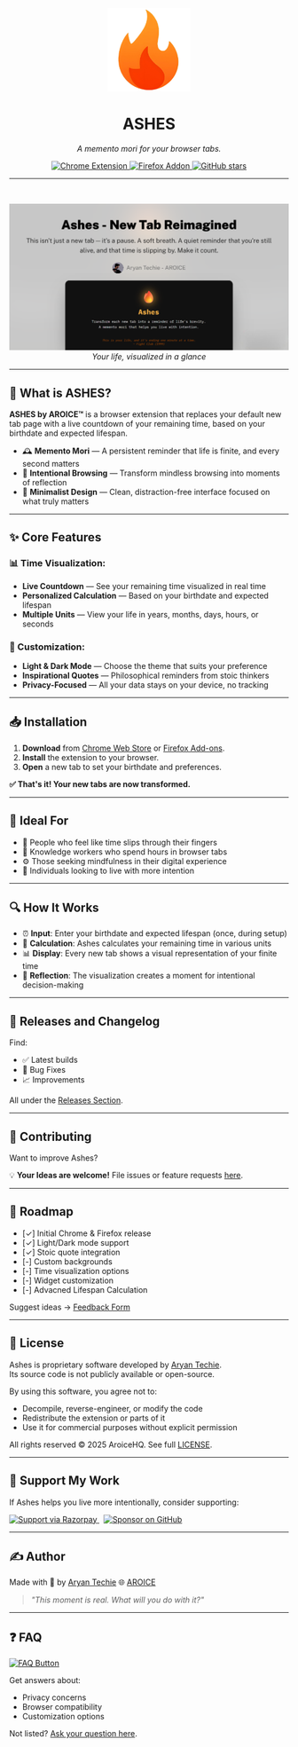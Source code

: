 <p align="center">
  <img src="assets/logo/icon-256x256.png" height="150" alt="Ashes Logo">
</p>

<h1 align="center"><strong>ASHES</strong></h1>
<p align="center"><em>A memento mori for your browser tabs.</em></p>

<p align="center">
  <a href="https://chromewebstore.google.com/detail/Ashes%20-%20New%20Tab/ldjabgmogbniabagofffdgkohdeemiim">
    <img src="https://img.shields.io/badge/Chrome-Extension-4285F4?style=for-the-badge&logo=google-chrome" alt="Chrome Extension">
  </a>
  <a href="https://addons.mozilla.org/firefox/addon/ashes-new-tab">
    <img src="https://img.shields.io/badge/Firefox-Addon-FF7139?style=for-the-badge&logo=firefox-browser" alt="Firefox Addon">
  </a>
  <a href="https://github.com/AROICE-HQ/ashes">
    <img src="https://img.shields.io/github/stars/AROICE-HQ/ashes?style=for-the-badge" alt="GitHub stars">
  </a>
</p>

---

<!-- banner -->
<br>
<p align="center">
  <img src="assets/social-media/og-banner.png" width="900" alt="Ashes browser extension preview">
  <br>
  <em>Your life, visualized in a glance</em>
</p>

---

## 🧠 What is ASHES?

**ASHES by AROICE™** is a browser extension that replaces your default new tab page with a live countdown of your remaining time, based on your birthdate and expected lifespan.

- 🕰️ **Memento Mori** — A persistent reminder that life is finite, and every second matters
- 🧘 **Intentional Browsing** — Transform mindless browsing into moments of reflection
- 🎨 **Minimalist Design** — Clean, distraction-free interface focused on what truly matters

---

## ✨ Core Features

### 📊 Time Visualization:

- **Live Countdown** — See your remaining time visualized in real time
- **Personalized Calculation** — Based on your birthdate and expected lifespan
- **Multiple Units** — View your life in years, months, days, hours, or seconds

### 🔧 Customization:

- **Light & Dark Mode** — Choose the theme that suits your preference
- **Inspirational Quotes** — Philosophical reminders from stoic thinkers
- **Privacy-Focused** — All your data stays on your device, no tracking

---

## 📥 Installation

1. **Download** from [Chrome Web Store](https://chromewebstore.google.com/detail/Ashes%20-%20New%20Tab/ldjabgmogbniabagofffdgkohdeemiim) or [Firefox Add-ons](https://addons.mozilla.org/firefox/addon/ashes-new-tab).
2. **Install** the extension to your browser.
3. **Open** a new tab to set your birthdate and preferences.

<p><strong>✅ That's it! Your new tabs are now transformed.</strong></p>

---

## 👥 Ideal For

- 🎯 People who feel like time slips through their fingers
- 💼 Knowledge workers who spend hours in browser tabs
- ⚙️ Those seeking mindfulness in their digital experience
- 🧘 Individuals looking to live with more intention

---

## 🔍 How It Works

- ⏰ **Input**: Enter your birthdate and expected lifespan (once, during setup)
- 🧮 **Calculation**: Ashes calculates your remaining time in various units
- 📊 **Display**: Every new tab shows a visual representation of your finite time
- 🧠 **Reflection**: The visualization creates a moment for intentional decision-making

---

## 📄 Releases and Changelog

Find:
- ✅ Latest builds
- 🐞 Bug Fixes
- 📈 Improvements

All under the [Releases Section](https://github.com/AROICE-HQ/ashes/releases).

---

## 🤝 Contributing

Want to improve Ashes?

💡 **Your Ideas are welcome!** File issues or feature requests [here](https://github.com/AROICE-HQ/ashes/issues).

---

## 🧭 Roadmap

- [✓] Initial Chrome & Firefox release
- [✓] Light/Dark mode support
- [✓] Stoic quote integration
- [-] Custom backgrounds 
- [-] Time visualization options
- [-] Widget customization
- [-] Advacned Lifespan Calculation

Suggest ideas → [Feedback Form](https://ashes.aroice.in/feedback/)

---

## 📜 License

Ashes is proprietary software developed by [Aryan Techie](https://aryan.aroice.in).  
Its source code is not publicly available or open-source.

By using this software, you agree not to:
- Decompile, reverse-engineer, or modify the code
- Redistribute the extension or parts of it
- Use it for commercial purposes without explicit permission

All rights reserved © 2025 AroiceHQ. See full [LICENSE](LICENSE).

---

## 💌 Support My Work

If Ashes helps you live more intentionally, consider supporting:

<p>
  <a href="https://razorpay.me/@aroice" target="_blank">
    <img src="https://img.shields.io/badge/Support%20via-Razorpay-blueviolet?style=for-the-badge&logo=razorpay" alt="Support via Razorpay">
  </a>
  &nbsp;
  <a href="https://github.com/sponsors/Aryan-Techie" target="_blank">
    <img src="https://img.shields.io/badge/Sponsor%20on-GitHub-%23EA4AAA?style=for-the-badge&logo=github" alt="Sponsor on GitHub">
  </a>
</p>

---

## ✍️ Author

Made with 💛 by [Aryan Techie](https://me.aroice.in) 🌐 [AROICE](https://aroice.in)

> *"This moment is real. What will you do with it?"*

---

## ❓ FAQ

<p>
  <a href="https://ashes.aroice.in/faq/">
    <img src="https://img.shields.io/badge/View%20Complete-FAQ-%230099ff?style=for-the-badge&logo=questionmark" alt="FAQ Button">
  </a>
</p>

Get answers about:
- Privacy concerns
- Browser compatibility
- Customization options

Not listed? [Ask your question here](https://ashes.aroice.in/feedback/).
